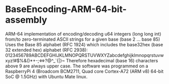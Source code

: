 # BaseEncoding-ARM-64-bit-assembly
ARM-64 implementation of encoding/decoding  u64 integers (long long int) from/to zero-terminated ASCII strings for a given base (base 2 ... base 85)
Uses the Base 85 alphabet (RFC 1924) which includes the base32hex (base 32 extended hex) alphabet (RFC 2938):   
0123456789ABCDEFGHIJKLMNOPQRSTUVWXYZabcdefghijklmnopqrstuvwxyz!#$%&()*+-;<=>?@^_`{|}~
Therefore hexadecimal (base 16) characters above 9 are always upper case.
The software was programmed on a RaspberryPi 4 (Broadcom BCM2711, Quad core Cortex-A72 (ARM v8) 64-bit SoC @ 1.5GHz) with  Ubuntu Mate linux.
